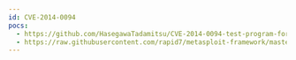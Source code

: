 ```yaml
---
id: CVE-2014-0094
pocs:
  - https://github.com/HasegawaTadamitsu/CVE-2014-0094-test-program-for-struts1
  - https://raw.githubusercontent.com/rapid7/metasploit-framework/master/modules/exploits/multi/http/struts_code_exec_classloader.rb
---
```


